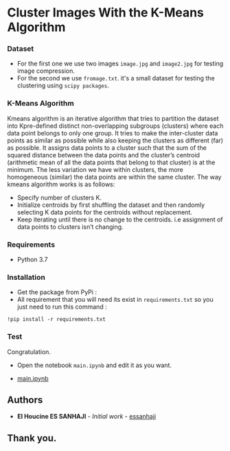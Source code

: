 # Cluster Images With the K-Means Algorithm



### Dataset
* For the first one we use two images ``image.jpg`` and  ``image2.jpg`` for testing image compression.
* For the second we use ``fromage.txt``. it's a small dataset for testing the clustering using ``scipy packages``.





### K-Means Algorithm
Kmeans algorithm is an iterative algorithm that tries to partition the dataset into Kpre-defined distinct non-overlapping subgroups (clusters) where each data point belongs to only one group. It tries to make the inter-cluster data points as similar as possible while also keeping the clusters as different (far) as possible. It assigns data points to a cluster such that the sum of the squared distance between the data points and the cluster’s centroid (arithmetic mean of all the data points that belong to that cluster) is at the minimum. The less variation we have within clusters, the more homogeneous (similar) the data points are within the same cluster.
The way kmeans algorithm works is as follows:

* Specify number of clusters K.
* Initialize centroids by first shuffling the dataset and then randomly selecting K data points for the centroids without replacement.
* Keep iterating until there is no change to the centroids. i.e assignment of data points to clusters isn’t changing.




### Requirements
- Python 3.7




### Installation
- Get the package from PyPi :
- All requirement that you will need its exist in ``requirements.txt`` so you just need to run this command :
```
!pip install -r requirements.txt
```



### Test
Congratulation.
- Open the notebook ```main.ipynb``` and edit it as you want.<br/>

- [main.ipynb](main.ipynb)




## Authors
* **El Houcine ES SANHAJI** - *Initial work* - [essanhaji](https://github.com/essanhaji)




## Thank you.
